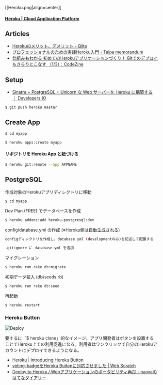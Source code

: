 [[Heroku.png|align=center]]

#### [Heroku | Cloud Application Platform](https://www.heroku.com/)

## Articles

- [Herokuのメリット、デメリット - Qiita](http://qiita.com/shu_0115/items/0106198f7a0be2f2a509)
- [プロフェッショナルのための実践Heroku入門 - Talpa memorandum](http://kahei.org/blog/2014/09/heroku.html)
- [仕組みもわかる 初めてのHerokuアプリケーションづくり！ Gitでのデプロイもさらりとこなす （1/3）：CodeZine](http://codezine.jp/article/detail/8187)

## Setup

- [Sinatra + PostgreSQL + Unicorn な Web サーバーを Heroku に構築する ｜ Developers.IO](http://dev.classmethod.jp/server-side/ruby-on-rails/sinatra-postgresql-unicorn-on-heroku/)
```bash
$ git push heroku master
```


## Create App

```bash
$ cd myapp
```

```bash
$ heroku apps:create myapp
```

#### リポジトリを Heroku App と紐づける
```bash
$ heroku git:remote --app APPNAME
```

## PostgreSQL

作成対象のHerokuアプリディレクトリに移動

```bash
$ cd myapp
```

Dev Plan (FREE) でデータベースを作成

```bash
$ heroku addons:add heroku-postgresql:dev
```

config/database.yml の作成 ([※Heroku側は自動生成される](https://devcenter.heroku.com/articles/ruby-support#build-behavior))
```bash
configディレクトリを作成し、database.yml (developmentのみ)を記述して配置する
```

```bash
.gitignore に database.yml を追加
```

マイグレーション

```bash
$ heroku run rake db:migrate
```

初期データ投入 (db/seeds.rb)

```bash
$ heroku run rake db:seed
```

再起動

```bash
$ heroku restart
```


### Heroku Button

![Deploy](https://www.herokucdn.com/deploy/button.png)

要するに「$ heroku clone」的なイメージ。アプリ開発者はボタンを設置することでHeroku上での利用促進になる。利用者はワンクリックで自分のHerokuアカウントにデプロイできるようになる。
- [Heroku | Introducing Heroku Button](https://blog.heroku.com/archives/2014/8/7/heroku-button)
- [voting-badgeをHeroku Buttonに対応させました | Web Scratch](http://efcl.info/2014/08/08/heroku-button/)
- [Deploy to Heroku / Webアプリケーションのポータビリティ再び - naoyaのはてなダイアリー](http://d.hatena.ne.jp/naoya/20140809/1407556488)